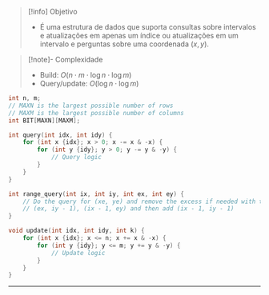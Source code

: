 > [!info] Objetivo
> - É uma estrutura de dados que suporta consultas sobre intervalos e atualizações em apenas um índice ou atualizações em um intervalo e perguntas sobre uma coordenada $(x, y)$.

> [!note]- Complexidade
> - Build: $O(n \cdot m \cdot \log n \cdot \log m)$
> - Query/update: $O(\log n \cdot \log m)$

```cpp
int n, m;
// MAXN is the largest possible number of rows
// MAXM is the largest possible number of columns
int BIT[MAXN][MAXM];

int query(int idx, int idy) {
	for (int x {idx}; x > 0; x -= x & -x) {
		for (int y {idy}; y > 0; y -= y & -y) {
			// Query logic	
		}
	}
}

int range_query(int ix, int iy, int ex, int ey) {
	// Do the query for (xe, ye) and remove the excess if needed with the queries
	// (ex, iy - 1), (ix - 1, ey) and then add (ix - 1, iy - 1)
}

void update(int idx, int idy, int k) {
	for (int x {idx}; x <= n; x += x & -x) {
		for (int y {idy}; y <= m; y += y & -y) {
			// Update logic
		}
	}
}
```

---